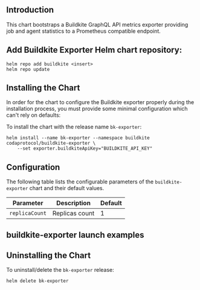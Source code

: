 ## Introduction

This chart bootstraps a Buildkite GraphQL API metrics exporter providing job and agent statistics to a Prometheus compatible endpoint.

## Add Buildkite Exporter Helm chart repository:

 ```console
 helm repo add buildkite <insert>
 helm repo update
 ```

## Installing the Chart

In order for the chart to configure the Buildkite exporter properly during the installation process, you must provide some minimal configuration which can't rely on defaults:

To install the chart with the release name `bk-exporter`:

```console
helm install --name bk-exporter --namespace buildkite codaprotocol/buildkite-exporter \
    --set exporter.buildkiteApiKey="BUILDKITE_API_KEY"
```

## Configuration

The following table lists the configurable parameters of the `buildkite-exporter` chart and their default values.

Parameter | Description | Default
--- | --- | ---
`replicaCount` | Replicas count | 1

## buildkite-exporter launch examples


## Uninstalling the Chart

To uninstall/delete the `bk-exporter` release:

```console
helm delete bk-exporter
```
